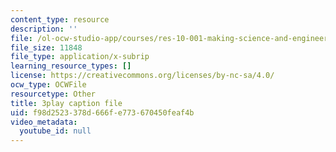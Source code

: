 ```yaml
---
content_type: resource
description: ''
file: /ol-ocw-studio-app/courses/res-10-001-making-science-and-engineering-pictures-a-practical-guide-to-presenting-your-work-spring-2016/f98d2523378d666fe773670450feaf4b_ox0-ancvQ5g.srt
file_size: 11848
file_type: application/x-subrip
learning_resource_types: []
license: https://creativecommons.org/licenses/by-nc-sa/4.0/
ocw_type: OCWFile
resourcetype: Other
title: 3play caption file
uid: f98d2523-378d-666f-e773-670450feaf4b
video_metadata:
  youtube_id: null
---
```

